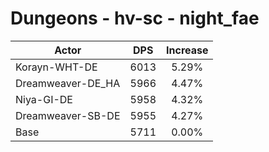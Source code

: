 # Dungeons - hv-sc - night_fae
| Actor | DPS | Increase |
|---|:---:|:---:|
|Korayn-WHT-DE|6013|5.29%|
|Dreamweaver-DE_HA|5966|4.47%|
|Niya-GI-DE|5958|4.32%|
|Dreamweaver-SB-DE|5955|4.27%|
|Base|5711|0.00%|
